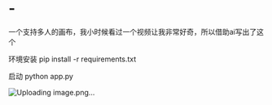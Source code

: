 # -
一个支持多人的画布，我小时候看过一个视频让我非常好奇，所以借助ai写出了这个

环境安装
pip install -r requirements.txt

启动
python app.py

![Uploading image.png…]()
